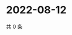 # 2022-08-12

共 0 条

<!-- BEGIN WEIBO -->
<!-- 最后更新时间 Fri Aug 12 2022 22:06:00 GMT+0800 (China Standard Time) -->

<!-- END WEIBO -->
